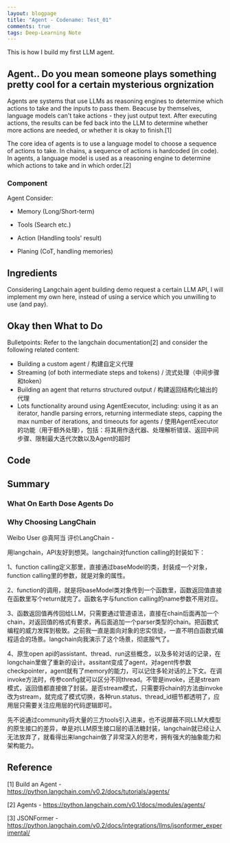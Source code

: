 ```yaml
---
layout: blogpage
title: "Agent - Codename: Test_01" 
comments: true
tags: Deep-Learning Note
---
```


This is how I build my first LLM agent.

## Agent.. Do you mean someone plays something pretty cool for a certain mysterious orgnization

Agents are systems that use LLMs as reasoning engines to determine which actions to take and the inputs to pass them. Beacuse by themselves, language models can't take actions - they just output text. After executing actions, the results can be fed back into the LLM to determine whether more actions are needed, or whether it is okay to finish.[1]

The core idea of agents is to use a language model to choose a sequence of actions to take. In chains, a sequence of actions is hardcoded (in code). In agents, a language model is used as a reasoning engine to determine which actions to take and in which order.[2]

### Component

Agent Consider:

- Memory (Long/Short-term)

- Tools (Search etc.)

- Action (Handling tools' result)

- Planing (CoT, handling memories)

## Ingredients

Considering Langchain agent building demo request a certain LLM API, I will implement my own here, instead of using a service which you unwilling to use (and pay).

## Okay then What to Do

Bulletpoints: Refer to the langchain documentation[2] and consider the following related content:

- Building a custom agent / 构建自定义代理
- Streaming (of both intermediate steps and tokens) / 流式处理（中间步骤和token）
- Building an agent that returns structured output / 构建返回结构化输出的代理
- Lots functionality around using AgentExecutor, including: using it as an iterator, handle parsing errors, returning intermediate steps, capping the max number of iterations, and timeouts for agents / 使用AgentExecutor的功能（用于额外处理），包括：将其用作迭代器、处理解析错误、返回中间步骤、限制最大迭代次数以及Agent的超时


## Code

## Summary

### What On Earth Dose Agents Do





### Why Choosing LangChain

Weibo User @真阿当 评价LangChain - 

用langchain，API友好到想哭。langchain对function calling的封装如下：

1、function calling定义那里，直接通过baseModel的类，封装成一个对象，function calling里的参数，就是对象的属性。

2、function的调用，就是将baseModel类对象传到一个函数里，函数返回值直接在函数里写个return就完了。函数名字与function calling的name参数不用对应。

3、函数返回值再传回给LLM，只需要通过管道语法，直接在chain后面再加一个chain，对返回值的格式有要求，再后面追加一个parser类型的chain。把函数式编程的威力发挥到极致。之前我一直是面向对象的忠实信徒，一直不明白函数式编程适合的场景。langchain向我演示了这个场景，彻底服气了。

4、原生open api的assistant、thread、run这些概念，以及多轮对话的记录，在longchain里做了重新的设计。assitant变成了agent，对agent传参数checkpointer，agent就有了memory的能力，可以记住多轮对话的上下文。在调invoke方法时，传参config就可以区分不同thread。不管是invoke，还是stream模式，返回值都直接做了封装。是否stream模式，只需要将chain的方法由invoke改为stream，就完成了模式切换，各种run.status、thread_id细节都透明了，应用层只需要关注应用层的代码逻辑即可。

先不说通过community将大量的三方tools引入进来，也不说屏蔽不同LLM大模型的原生接口的差异，单是对LLM原生接口层的语法糖封装，langchain就已经让人无法放弃了，就看得出来langchain做了非常深入的思考，拥有强大的抽象能力和架构能力。


## Reference

[1] Build an Agent - https://python.langchain.com/v0.2/docs/tutorials/agents/

[2] Agents - https://python.langchain.com/v0.1/docs/modules/agents/

[3] JSONFormer - https://python.langchain.com/v0.2/docs/integrations/llms/jsonformer_experimental/